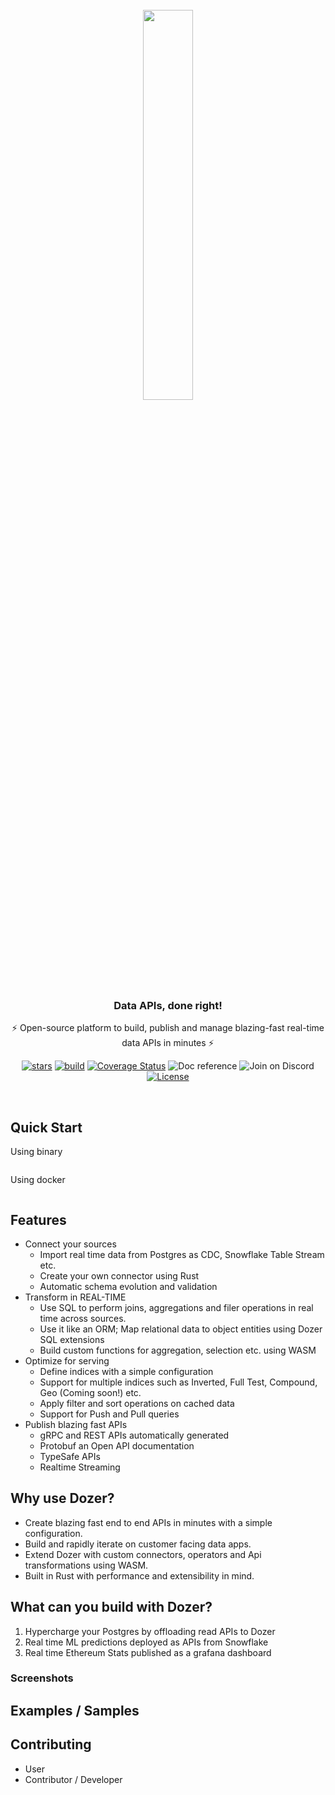 <div align="center">
    <a target="_blank" href="https://getdozer.io/">
        <br><img src="https://getdozer.io/assets/logo-green.svg" width=40%><br>
    </a>
</div>

<h3 align="center">
     Data APIs, done right!
</h3>
<p align="center">
     ⚡️ Open-source platform to build, publish and manage blazing-fast real-time data APIs in minutes ⚡️
</p>

[//]: # (Badges for md)
[//]: # (Reference: https://shields.io/)
[//]: # ([![GitHub stars]&#40;https://img.shields.io/github/stars/getdozer/dozer?style=social&label=Star&maxAge=2592000&#41;]&#40;https://gitHub.com/getdozer/dozer/stargazers/&#41;)
[//]: # ([![GitHub Workflow Status]&#40;https://img.shields.io/github/workflow/status/getdozer/dozer/Dozer%20CI?style=flat&#41;]&#40;https://github.com/getdozer/dozer/actions/workflows/dozer.yaml&#41;)
[//]: # ([![Coverage Status]&#40;https://coveralls.io/repos/github/getdozer/dozer/badge.svg?branch=main&t=kZMYaV&#41;]&#40;https://coveralls.io/github/getdozer/dozer?branch=main&#41;)
[//]: # ([![Doc reference]&#40;https://img.shields.io/badge/doc-reference-green?style=flat&#41;]&#40;&#41;)
[//]: # ([![Join on Discord]&#40;https://img.shields.io/badge/join-on%20discord-primary?style=flat&#41;]&#40;&#41;)
[//]: # ([![License]&#40;https://img.shields.io/badge/license-ELv2-informational?style=flat&#41;]&#40;https://github.com/getdozer/dozer/blob/main/LICENSE.txt&#41;)

[//]: # (Badges for html)
<p align="center">
  <a href="https://gitHub.com/getdozer/dozer/stargazers/" target="_blank"><img src="https://img.shields.io/github/stars/getdozer/dozer?style=social&label=Star&maxAge=2592000" alt="stars"></a>
  <a href="https://github.com/getdozer/dozer/actions/workflows/dozer.yaml" target="_blank"><img src="https://img.shields.io/github/workflow/status/getdozer/dozer/Dozer%20CI?style=flat" alt="build"></a>
  <a href="https://coveralls.io/github/getdozer/dozer?branch=main" target="_blank"><img src="https://coveralls.io/repos/github/getdozer/dozer/badge.svg?branch=main&t=kZMYaV" alt="Coverage Status"></a>
  <a><img src="https://img.shields.io/badge/doc-reference-green" alt="Doc reference"></a>
  <a><img src="https://img.shields.io/badge/join-on%20discord-primary" alt="Join on Discord"></a>
  <a href="https://github.com/meilisearch/meilisearch/blob/main/LICENSE" target="_blank"><img src="https://img.shields.io/badge/license-ELv2-informational" alt="License"></a>
</p><br>


## Quick Start

Using binary
```

```

Using docker
```

```


[//]: # (## Architecture)

## Features

- Connect your sources
  - Import real time data from Postgres as CDC, Snowflake Table Stream etc.
  - Create your own connector using Rust
  - Automatic schema evolution and validation
- Transform in REAL-TIME
  - Use SQL to perform joins, aggregations and filer operations in real time across sources.
  - Use it like an ORM; Map relational data to object entities using Dozer SQL extensions
  - Build custom functions for aggregation, selection etc. using WASM
- Optimize for serving
  - Define indices with a simple configuration
  - Support for multiple indices such as Inverted, Full Test, Compound, Geo (Coming soon!) etc.
  - Apply filter and sort operations on cached data
  - Support for Push and Pull queries
- Publish blazing fast APIs
  - gRPC and REST APIs automatically generated
  - Protobuf an Open API documentation
  - TypeSafe APIs
  - Realtime Streaming

## Why use Dozer?

- Create blazing fast end to end APIs in minutes with a simple configuration.
- Build and rapidly iterate on customer facing data apps. 
- Extend Dozer with custom connectors, operators and Api transformations using WASM. 
- Built in Rust with performance and extensibility in mind.

## What can you build with Dozer?

1. Hypercharge your Postgres by offloading read APIs to Dozer
2. Real time ML predictions deployed as APIs from Snowflake
3. Real time Ethereum Stats published as a grafana dashboard

### Screenshots


## Examples / Samples

## Contributing

- User
- Contributor / Developer
